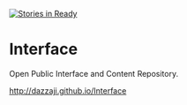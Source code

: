 [![Stories in Ready](https://badge.waffle.io/dazzaji/Interface.png?label=ready&title=Ready)](https://waffle.io/dazzaji/Interface)
# Interface
Open Public Interface and Content Repository.

http://dazzaji.github.io/Interface
